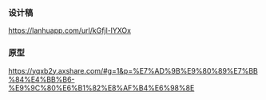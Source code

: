 ### 设计稿
https://lanhuapp.com/url/kGfjl-lYXOx

### 原型
https://yqxb2y.axshare.com/#g=1&p=%E7%AD%9B%E9%80%89%E7%BB%84%E4%BB%B6-%E9%9C%80%E6%B1%82%E8%AF%B4%E6%98%8E
